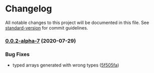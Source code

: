 # Changelog

All notable changes to this project will be documented in this file. See [standard-version](https://github.com/conventional-changelog/standard-version) for commit guidelines.

### [0.0.2-alpha-7](https://github.com/osrf/romi-js-core-interfaces/compare/v0.0.2-alpha.7...v0.0.2-alpha-7) (2020-07-29)


### Bug Fixes

* typed arrays generated with wrong types ([5f505fa](https://github.com/osrf/romi-js-core-interfaces/commit/5f505fa0f84a703d410bfb7864c37363440ffaad))
